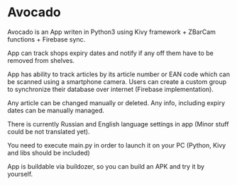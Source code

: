 # Avocado

Avocado is an App writen in Python3 using Kivy framework + ZBarCam functions + Firebase sync.

App can track shops expiry dates and notify if any off them have to be removed from shelves.

App has ability to track articles by its article number or EAN code which can be scanned using a smartphone camera.
Users can create a custom group to synchronize their database over internet (Firebase implementation).

Any article can be changed manually or deleted. Any info, including expiry dates can be manually managed.

There is currently Russian and English language settings in app (Minor stuff could be not translated yet).

You need to execute main.py in order to launch it on your PC (Python, Kivy and libs should be included)

App is buildable via buildozer, so you can build an APK and try it by yourself.
